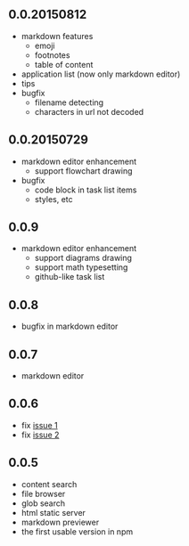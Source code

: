 ## 0.0.20150812

* markdown features
  * emoji
  * footnotes
  * table of content
* application list (now only markdown editor)
* tips
* bugfix
  * filename detecting
  * characters in url not decoded

## 0.0.20150729

* markdown editor enhancement
  * support flowchart drawing
* bugfix
  * code block in task list items
  * styles, etc

## 0.0.9

* markdown editor enhancement
  * support diagrams drawing
  * support math typesetting
  * github-like task list

## 0.0.8

* bugfix in markdown editor


## 0.0.7

* markdown editor

## 0.0.6

* fix [issue 1](https://github.com/leungwensen/zfinder/issues/1)
* fix [issue 2](https://github.com/leungwensen/zfinder/issues/2)

## 0.0.5

* content search
* file browser
* glob search
* html static server
* markdown previewer
* the first usable version in npm

